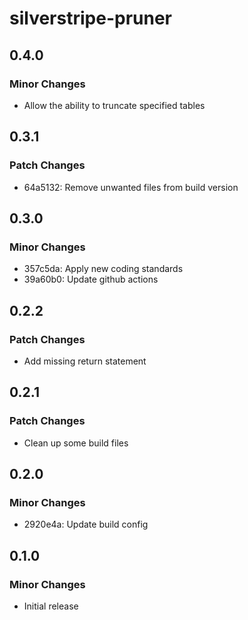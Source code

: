 # silverstripe-pruner

## 0.4.0

### Minor Changes

- Allow the ability to truncate specified tables

## 0.3.1

### Patch Changes

- 64a5132: Remove unwanted files from build version

## 0.3.0

### Minor Changes

- 357c5da: Apply new coding standards
- 39a60b0: Update github actions

## 0.2.2

### Patch Changes

- Add missing return statement

## 0.2.1

### Patch Changes

- Clean up some build files

## 0.2.0

### Minor Changes

- 2920e4a: Update build config

## 0.1.0

### Minor Changes

- Initial release
